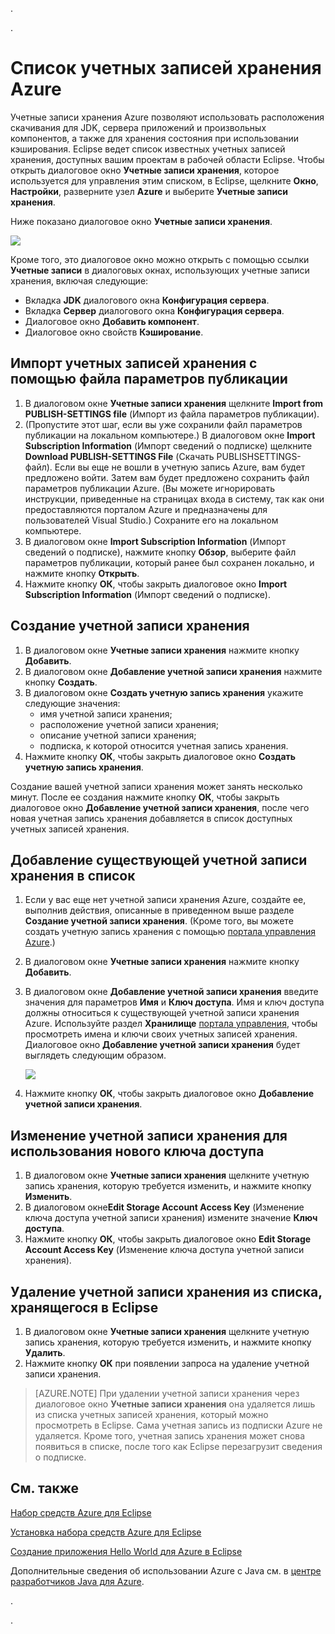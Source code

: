 .<properties
    pageTitle="Список учетных записей хранения Azure"
    description="Управление параметрами учетной записи хранения с помощью набора средств Azure для Eclipse"
    services=""
    documentationCenter="java"
    authors="rmcmurray"
    manager="wpickett"
    editor=""/>

.<tags
    ms.service="multiple"
    ms.workload="na"
    ms.tgt_pltfrm="multiple"
    ms.devlang="Java"
    ms.topic="article"
    ms.date="08/11/2016" 
    ms.author="robmcm"/>

<!-- Legacy MSDN URL = https://msdn.microsoft.com/library/azure/dn205108.aspx -->

# Список учетных записей хранения Azure #

Учетные записи хранения Azure позволяют использовать расположения скачивания для JDK, сервера приложений и произвольных компонентов, а также для хранения состояния при использовании кэширования. Eclipse ведет список известных учетных записей хранения, доступных вашим проектам в рабочей области Eclipse. Чтобы открыть диалоговое окно **Учетные записи хранения**, которое используется для управления этим списком, в Eclipse, щелкните **Окно**, **Настройки**, разверните узел **Azure** и выберите **Учетные записи хранения**.

Ниже показано диалоговое окно **Учетные записи хранения**.

![][ic719496]

Кроме того, это диалоговое окно можно открыть с помощью ссылки **Учетные записи** в диалоговых окнах, использующих учетные записи хранения, включая следующие:

* Вкладка **JDK** диалогового окна **Конфигурация сервера**.
* Вкладка **Сервер** диалогового окна **Конфигурация сервера**.
* Диалоговое окно **Добавить компонент**.
* Диалоговое окно свойств **Кэширование**.

## Импорт учетных записей хранения с помощью файла параметров публикации ##

1. В диалоговом окне **Учетные записи хранения** щелкните **Import from PUBLISH-SETTINGS file** (Импорт из файла параметров публикации).
2. (Пропустите этот шаг, если вы уже сохранили файл параметров публикации на локальном компьютере.) В диалоговом окне **Import Subscription Information** (Импорт сведений о подписке) щелкните **Download PUBLISH-SETTINGS File** (Скачать PUBLISHSETTINGS-файл). Если вы еще не вошли в учетную запись Azure, вам будет предложено войти. Затем вам будет предложено сохранить файл параметров публикации Azure. (Вы можете игнорировать инструкции, приведенные на страницах входа в систему, так как они предоставляются порталом Azure и предназначены для пользователей Visual Studio.) Сохраните его на локальном компьютере.
3. В диалоговом окне **Import Subscription Information** (Импорт сведений о подписке), нажмите кнопку **Обзор**, выберите файл параметров публикации, который ранее был сохранен локально, и нажмите кнопку **Открыть**.
4. Нажмите кнопку **ОК**, чтобы закрыть диалоговое окно **Import Subscription Information** (Импорт сведений о подписке).

## Создание учетной записи хранения ##

1. В диалоговом окне **Учетные записи хранения** нажмите кнопку **Добавить**.
2. В диалоговом окне **Добавление учетной записи хранения** нажмите кнопку **Создать**.
3. В диалоговом окне **Создать учетную запись хранения** укажите следующие значения:
    * имя учетной записи хранения;
    * расположение учетной записи хранения;
    * описание учетной записи хранения;
    * подписка, к которой относится учетная запись хранения.
4. Нажмите кнопку **ОК**, чтобы закрыть диалоговое окно **Создать учетную запись хранения**.

Создание вашей учетной записи хранения может занять несколько минут. После ее создания нажмите кнопку **ОК**, чтобы закрыть диалоговое окно **Добавление учетной записи хранения**, после чего новая учетная запись хранения добавляется в список доступных учетных записей хранения.

## Добавление существующей учетной записи хранения в список ##

1. Если у вас еще нет учетной записи хранения Azure, создайте ее, выполнив действия, описанные в приведенном выше разделе **Создание учетной записи хранения**. (Кроме того, вы можете создать учетную запись хранения с помощью [портала управления Azure][].)
2. В диалоговом окне **Учетные записи хранения** нажмите кнопку **Добавить**.
3. В диалоговом окне **Добавление учетной записи хранения** введите значения для параметров **Имя** и **Ключ доступа**. Имя и ключ доступа должны относиться к существующей учетной записи хранения Azure. Используйте раздел **Хранилище** [портала управления][], чтобы просмотреть имена и ключи своих учетных записей хранения. Диалоговое окно **Добавление учетной записи хранения** будет выглядеть следующим образом.

    ![][ic719497]

4. Нажмите кнопку **ОК**, чтобы закрыть диалоговое окно **Добавление учетной записи хранения**.

## Изменение учетной записи хранения для использования нового ключа доступа ##

1. В диалоговом окне **Учетные записи хранения** щелкните учетную запись хранения, которую требуется изменить, и нажмите кнопку **Изменить**.
2. В диалоговом окне**Edit Storage Account Access Key** (Изменение ключа доступа учетной записи хранения) измените значение **Ключ доступа**.
3. Нажмите кнопку **ОК**, чтобы закрыть диалоговое окно **Edit Storage Account Access Key** (Изменение ключа доступа учетной записи хранения).

## Удаление учетной записи хранения из списка, хранящегося в Eclipse ##

1. В диалоговом окне **Учетные записи хранения** щелкните учетную запись хранения, которую требуется изменить, и нажмите кнопку **Удалить**.
2. Нажмите кнопку **ОК** при появлении запроса на удаление учетной записи хранения.

>[AZURE.NOTE] При удалении учетной записи хранения через диалоговое окно **Учетные записи хранения** она удаляется лишь из списка учетных записей хранения, который можно просмотреть в Eclipse. Сама учетная запись из подписки Azure не удаляется. Кроме того, учетная запись хранения может снова появиться в списке, после того как Eclipse перезагрузит сведения о подписке.

## См. также ##

[Набор средств Azure для Eclipse][]

[Установка набора средств Azure для Eclipse][]

[Создание приложения Hello World для Azure в Eclipse][]

Дополнительные сведения об использовании Azure с Java см. в [центре разработчиков Java для Azure][].

.<!-- URL List -->

[центре разработчиков Java для Azure]: http://go.microsoft.com/fwlink/?LinkID=699547
[Набор средств Azure для Eclipse]: http://go.microsoft.com/fwlink/?LinkID=699529
[портала управления]: http://go.microsoft.com/fwlink/?LinkID=512959
[портала управления Azure]: http://go.microsoft.com/fwlink/?LinkID=512959
[Создание приложения Hello World для Azure в Eclipse]: http://go.microsoft.com/fwlink/?LinkID=699533
[Установка набора средств Azure для Eclipse]: http://go.microsoft.com/fwlink/?LinkId=699546
[What's New in the Azure Toolkit for Eclipse]: http://go.microsoft.com/fwlink/?LinkID=699552

.<!-- IMG List -->

[ic719496]: ./media/azure-toolkit-for-eclipse-azure-storage-account-list/ic719496.png
[ic719497]: ./media/azure-toolkit-for-eclipse-azure-storage-account-list/ic719497.png

<!---HONumber=AcomDC_0817_2016-->